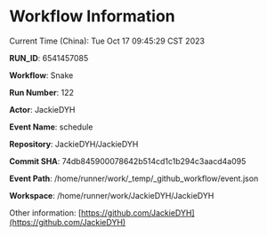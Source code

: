 # Workflow Information

Current Time (China): Tue Oct 17 09:45:29 CST 2023  

**RUN_ID**: 6541457085  

**Workflow**: Snake  

**Run Number**: 122  

**Actor**: JackieDYH  

**Event Name**: schedule  

**Repository**: JackieDYH/JackieDYH  

**Commit SHA**: 74db845900078642b514cd1c1b294c3aacd4a095  

**Event Path**: /home/runner/work/_temp/_github_workflow/event.json  

**Workspace**: /home/runner/work/JackieDYH/JackieDYH  

Other information: [https://github.com/JackieDYH](https://github.com/JackieDYH)
